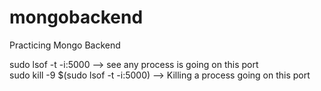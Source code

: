 # mongobackend
Practicing Mongo Backend

sudo lsof -t -i:5000                            --> see any process is going on this port  
sudo kill -9 $(sudo lsof -t -i:5000)            --> Killing a process going on this port